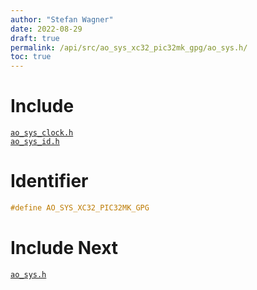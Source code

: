 ```yaml
---
author: "Stefan Wagner"
date: 2022-08-29
draft: true
permalink: /api/src/ao_sys_xc32_pic32mk_gpg/ao_sys.h/
toc: true
---
```


# Include

[`ao_sys_clock.h`](ao_sys_clock.h.md) <br/>
[`ao_sys_id.h`](ao_sys_id.h.md)

# Identifier

```c
#define AO_SYS_XC32_PIC32MK_GPG
```

# Include Next

[`ao_sys.h`](../ao_sys_xc32_pic32mk/ao_sys.h.md)
